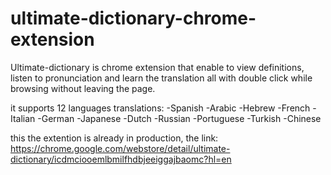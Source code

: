 # ultimate-dictionary-chrome-extension
Ultimate-dictionary is chrome extension that enable to view definitions, listen to pronunciation and learn the translation all with double click while browsing without leaving the page.

it supports 12 languages translations:
-Spanish
-Arabic
-Hebrew
-French
-Italian
-German
-Japanese
-Dutch
-Russian
-Portuguese
-Turkish
-Chinese

this the extention is already in production, the link: https://chrome.google.com/webstore/detail/ultimate-dictionary/icdmciooemlbmilfhdbjeeiggajbaomc?hl=en
